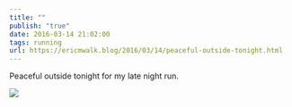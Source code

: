 ```yaml
---
title: ""
publish: "true"
date: 2016-03-14 21:02:00
tags: running
url: https://ericmwalk.blog/2016/03/14/peaceful-outside-tonight.html
---
```


Peaceful outside tonight for my late night run.

![](https://ericmwalk.blog/uploads/2022/1b1f3552ad.jpg)